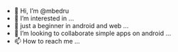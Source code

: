 - 👋 Hi, I’m @mbedru
- 👀 I’m interested in ...
- 🌱 just a beginner in android and web ...
- 💞️ I’m looking to collaborate simple apps on android ...
- 📫 How to reach me ...

<!---
mbedru/mbedru is a ✨ special ✨ repository because its `README.md` (this file) appears on your GitHub profile.
You can click the Preview link to take a look at your changes.
--->
